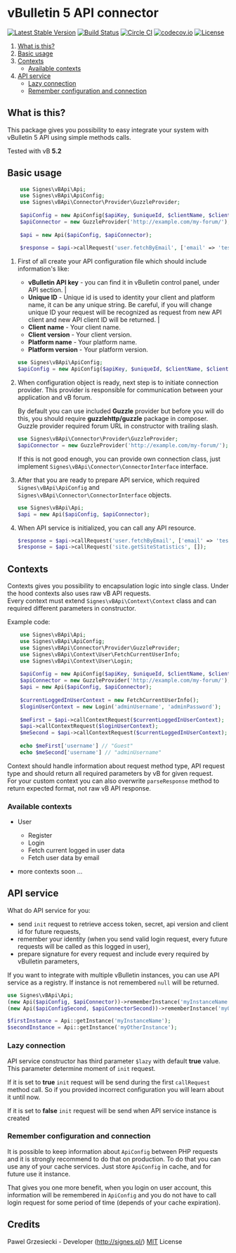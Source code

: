 # vBulletin 5 API connector

[![Latest Stable Version](https://poser.pugx.org/signes/vbulletin-api-php/v/stable)](https://packagist.org/packages/signes/vbulletin-api-php)
[![Build Status](https://travis-ci.org/signes-pl/vbulletin-api-php.svg?branch=master)](https://travis-ci.org/signes-pl/vbulletin-api-php)
[![Circle CI](https://circleci.com/gh/signes-pl/vbulletin-api-php.svg?style=svg)](https://circleci.com/gh/signes-pl/vbulletin-api-php)
[![codecov.io](https://codecov.io/github/signes-pl/vbulletin-api-php/coverage.svg?branch=master)](https://codecov.io/github/signes-pl/vbulletin-api-php?branch=master)
[![License](https://poser.pugx.org/signes/acl/license)](https://packagist.org/packages/signes/vbulletin-api-php)

1. [What is this?](#what-is-this)
2. [Basic usage](#basic-usage)
3. [Contexts](#contexts)
    * [Available contexts](#available-contexts)
4. [API service](#api-service)
    * [Lazy connection](#lazy-connection)
    * [Remember configuration and connection](#remember-configuration-and-connection)

## What is this?

This package gives you possibility to easy integrate your system with vBulletin 5 API using simple methods calls.

Tested with vB **5.2**

## Basic usage

```php
    use Signes\vBApi\Api;
    use Signes\vBApi\ApiConfig;
    use Signes\vBApi\Connector\Provider\GuzzleProvider;
    
    $apiConfig = new ApiConfig($apiKey, $uniqueId, $clientName, $clientVersion, $platformName, $platformVersion);
    $apiConnector = new GuzzleProvider('http://example.com/my-forum/');
 
    $api = new Api($apiConfig, $apiConnector);
    
    $response = $api->callRequest('user.fetchByEmail', ['email' => 'test@example.com']);
```

1. First of all create your API configuration file which should include information's like:

    * **vBulletin API key** - you can find it in vBulletin control panel, under API section. |
    * **Unique ID** - Unique id is used to identity your client and platform name, it can be any unique string. Be careful, if you will change unique ID your request will be recognized as request from new API client and new API client ID will be returned. |
    * **Client name** -  Your client name.
    * **Client version** - Your client version.
    * **Platform name** - Your platform name.
    * **Platform version** - Your platform version.
        
    
    ```php
    use Signes\vBApi\ApiConfig;
    $apiConfig = new ApiConfig($apiKey, $uniqueId, $clientName, $clientVersion, $platformName, $platformVersion);
    ```

2. When configuration object is ready, next step is to initiate connection provider. This provider is responsible for communication between your application and vB forum.
    
    By default you can use included **Guzzle** provider but before you will do this, you should require **guzzlehttp/guzzle** package in composer. Guzzle provider required forum URL in constructor with trailing slash. 
       
    ```php
    use Signes\vBApi\Connector\Provider\GuzzleProvider;
    $apiConnector = new GuzzleProvider('http://example.com/my-forum/');
    ```
        
    If this is not good enough, you can provide own connection class, just implement `Signes\vBApi\Connector\ConnectorInterface` interface.
        
3. After that you are ready to prepare API service, which required `Signes\vBApi\ApiConfig` and `Signes\vBApi\Connector\ConnectorInterface` objects.
    
    ```php
    use Signes\vBApi\Api;
    $api = new Api($apiConfig, $apiConnector);
    ```
        
4. When API service is initialized, you can call any API resource.
    
    ```php
    $response = $api->callRequest('user.fetchByEmail', ['email' => 'test@example.com']);
    $response = $api->callRequest('site.getSiteStatistics', []);
    ```
        
## Contexts

Contexts gives you possibility to encapsulation logic into single class. Under the hood contexts also uses raw vB API requests.   
Every context must extend `Signes\vBApi\Context\Context` class and can required different parameters in constructor.

Example code:

```php
    use Signes\vBApi\Api;
    use Signes\vBApi\ApiConfig;
    use Signes\vBApi\Connector\Provider\GuzzleProvider;
    use Signes\vBApi\Context\User\FetchCurrentUserInfo;
    use Signes\vBApi\Context\User\Login;
    
    $apiConfig = new ApiConfig($apiKey, $uniqueId, $clientName, $clientVersion, $platformName, $platformVersion);
    $apiConnector = new GuzzleProvider('http://example.com/my-forum/');
    $api = new Api($apiConfig, $apiConnector);
    
    $currentLoggedInUserContext = new FetchCurrentUserInfo();
    $loginUserContext = new Login('adminUsername', 'adminPassword');
    
    $meFirst = $api->callContextRequest($currentLoggedInUserContext);
    $api->callContextRequest($loginUserContext);
    $meSecond = $api->callContextRequest($currentLoggedInUserContext);
    
    echo $meFirst['username'] // "Guest"
    echo $meSecond['username'] // "adminUsername"
```

Context should handle information about request method type, API request type and should return all required parameters by vB for given request.   
For your custom context you can also overwrite `parseResponse` method to return expected format, not raw vB API response.

### Available contexts

* User
    * Register
    * Login
    * Fetch current logged in user data
    * Fetch user data by email
        
* more contexts soon ...
        
## API service

What do API service for you:

* send `init` request to retrieve access token, secret, api version and client id for future requests,
* remember your identity (when you send valid login request, every future requests will be called as this logged in user),
* prepare signature for every request and include every required by vBulletin parameters,

If you want to integrate with multiple vBulletin instances, you can use API service as a registry. If instance is not remembered `null` will be returned.

```php
use Signes\vBApi\Api;
(new Api($apiConfig, $apiConnector))->rememberInstance('myInstanceName');
(new Api($apiConfigSecond, $apiConnectorSecond))->rememberInstance('myOtherInstance');

$firstInstance = Api::getInstance('myInstanceName');
$secondInstance = Api::getInstance('myOtherInstance');
```

### Lazy connection

API service constructor has third parameter `$lazy` with default **true** value. This parameter determine moment of `init` request. 

If it is set to **true** `init` request will be send during the first `callRequest` method call. So if you provided incorrect configuration you will learn about it until now. 

If it is set to **false** `init` request will be send when API service instance is created
   
   
### Remember configuration and connection

It is possible to keep information about `ApiConfig` between PHP requests and it is strongly recommend to do that on production. To do that you can use any of your cache services. Just store `ApiConfig` in cache, and for future use it instance.

That gives you one more benefit, when you login on user account, this information will be remembered in `ApiConfig` and you do not have to call login request for some period of time (depends of your cache expiration).

##  Credits

Pawel Grzesiecki - Developer (http://signes.pl/) [MIT](https://opensource.org/licenses/MIT) License
